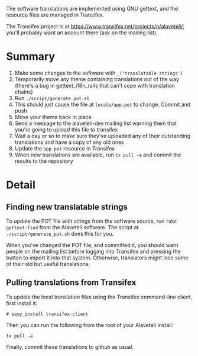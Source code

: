 The software translations are implemented using GNU gettext, and the
resource files are managed in Transifex.

The Transifex project is at
https://www.transifex.net/projects/p/alaveteli/; you'll probably want
an account there (ask on the mailing list).

# Summary

1. Make some changes to the software with `_('translatable strings')`
2. Temporarily move any theme containing translations out of the way (there's a bug in gettext_i18n_rails that can't cope with translation chains)
3. Run `./script/generate_pot.sh`
4. This should just cause the file at `locale/app.pot` to change.  Commit and push
5. Move your theme back in place
6. Send a message to the alaveteli-dev mailing list warning them that you're going to upload this file to transifex
7. Wait a day or so to make sure they've uploaded any of their outstanding translations and have a copy of any old ones
8. Update the `app.pot` resource in Transifex
9. When new translations are available, run `tx pull -a` and commit the results to the repository

# Detail

## Finding new translatable strings

To update the POT file with strings from the software source, run
`rake gettext:find` from the Alaveteli software.  The script at
`./script/generate_pot.sh` does this for you.

When you've changed the POT file, and committed it, you should warn
people on the mailing list before logging into Transifex and pressing
the button to import it into that system.  Otherwise, translators
might lose some of their old but useful translations.

## Pulling translations from Transifex
  
To update the local translation files using the Transifex command-line client, first install it:

    # easy_install transifex-client
  
Then you can run the following from the root of your Alaveteli install:

    tx pull -a
    
Finally, commit these translations to github as usual.

